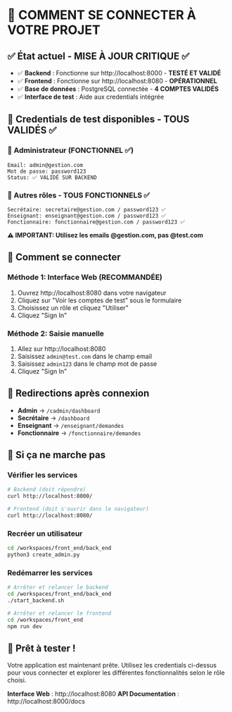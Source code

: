 # 🎯 COMMENT SE CONNECTER À VOTRE PROJET

## ✅ État actuel - MISE À JOUR CRITIQUE ✅
- ✅ **Backend** : Fonctionne sur http://localhost:8000 - **TESTÉ ET VALIDÉ**
- ✅ **Frontend** : Fonctionne sur http://localhost:8080 - **OPÉRATIONNEL**
- ✅ **Base de données** : PostgreSQL connectée - **4 COMPTES VALIDÉS**
- ✅ **Interface de test** : Aide aux credentials intégrée

## 🔐 Credentials de test disponibles - TOUS VALIDÉS ✅

### 👑 Administrateur (FONCTIONNEL ✅)
```
Email: admin@gestion.com
Mot de passe: password123
Status: ✅ VALIDÉ SUR BACKEND
```

### 📝 Autres rôles - TOUS FONCTIONNELS ✅
```
Secrétaire: secretaire@gestion.com / password123 ✅
Enseignant: enseignant@gestion.com / password123 ✅
Fonctionnaire: fonctionnaire@gestion.com / password123 ✅
```

**⚠️ IMPORTANT: Utilisez les emails @gestion.com, pas @test.com**

## 🚀 Comment se connecter

### Méthode 1: Interface Web (RECOMMANDÉE)
1. Ouvrez http://localhost:8080 dans votre navigateur
2. Cliquez sur "Voir les comptes de test" sous le formulaire
3. Choisissez un rôle et cliquez "Utiliser"
4. Cliquez "Sign In"

### Méthode 2: Saisie manuelle
1. Allez sur http://localhost:8080
2. Saisissez `admin@test.com` dans le champ email
3. Saisissez `admin123` dans le champ mot de passe
4. Cliquez "Sign In"

## 📱 Redirections après connexion
- **Admin** → `/cadmin/dashboard`
- **Secrétaire** → `/dashboard`
- **Enseignant** → `/enseignant/demandes`
- **Fonctionnaire** → `/fonctionnaire/demandes`

## 🔧 Si ça ne marche pas

### Vérifier les services
```bash
# Backend (doit répondre)
curl http://localhost:8000/

# Frontend (doit s'ouvrir dans le navigateur)
curl http://localhost:8080/
```

### Recréer un utilisateur
```bash
cd /workspaces/front_end/back_end
python3 create_admin.py
```

### Redémarrer les services
```bash
# Arrêter et relancer le backend
cd /workspaces/front_end/back_end
./start_backend.sh

# Arrêter et relancer le frontend
cd /workspaces/front_end
npm run dev
```

## 🎉 Prêt à tester !

Votre application est maintenant prête. Utilisez les credentials ci-dessus pour vous connecter et explorer les différentes fonctionnalités selon le rôle choisi.

**Interface Web** : http://localhost:8080
**API Documentation** : http://localhost:8000/docs
